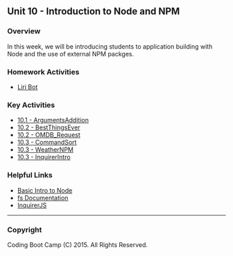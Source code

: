 ## Unit 10 - Introduction to Node and NPM

### Overview

In this week, we will be introducing students to application building with Node and the use of external NPM packges. 

### Homework Activities

* [Liri Bot](../../../01-Class-Content/10-nodejs/02-Homework/Instructions/homework_instructions.md)

### Key Activities

* [10.1 - ArgumentsAddition](../../../01-Class-Content/10-nodejs/01-Activities/04-ArgumentsAddition)
* [10.2 - BestThingsEver](../../../01-Class-Content/10-nodejs/01-Activities/13-BestThingsEver)
* [10.2 - OMDB_Request](../../../01-Class-Content/10-nodejs/01-Activities/17-OMDB_Request)
* [10.3 - CommandSort](../../../01-Class-Content/10-nodejs/01-Activities/20-CommandSort)
* [10.3 - WeatherNPM](../../../01-Class-Content/10-nodejs/01-Activities/22-WeatherNPM)
* [10.3 - InquirerIntro](../../../01-Class-Content/10-nodejs/01-Activities/25-Inquirer_Intro)

### Helpful Links

* [Basic Intro to Node](http://blog.modulus.io/absolute-beginners-guide-to-nodejs)
* [fs Documentation](https://nodejs.org/api/fs.html)
* [InquirerJS](https://www.npmjs.com/package/inquirer)

- - -

### Copyright

Coding Boot Camp (C) 2015. All Rights Reserved.
